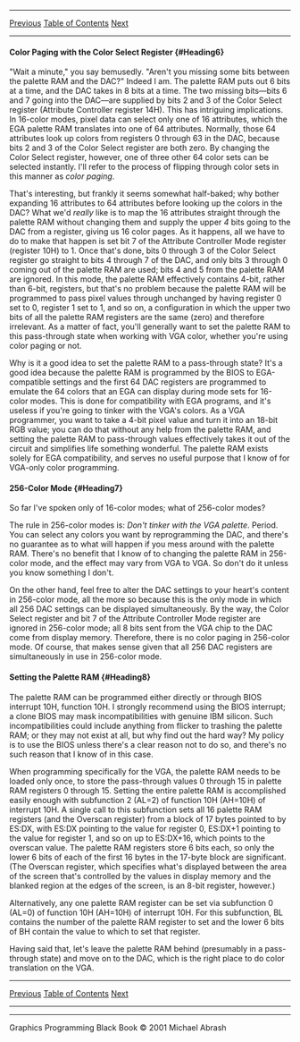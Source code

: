   ------------------------ --------------------------------- --------------------
  [Previous](33-01.html)   [Table of Contents](index.html)   [Next](33-03.html)
  ------------------------ --------------------------------- --------------------

#### Color Paging with the Color Select Register {#Heading6}

"Wait a minute," you say bemusedly. "Aren't you missing some bits
between the palette RAM and the DAC?" Indeed I am. The palette RAM puts
out 6 bits at a time, and the DAC takes in 8 bits at a time. The two
missing bits—bits 6 and 7 going into the DAC—are supplied by bits 2 and
3 of the Color Select register (Attribute Controller register 14H). This
has intriguing implications. In 16-color modes, pixel data can select
only one of 16 attributes, which the EGA palette RAM translates into one
of 64 attributes. Normally, those 64 attributes look up colors from
registers 0 through 63 in the DAC, because bits 2 and 3 of the Color
Select register are both zero. By changing the Color Select register,
however, one of three other 64 color sets can be selected instantly.
I'll refer to the process of flipping through color sets in this manner
as *color paging*.

That's interesting, but frankly it seems somewhat half-baked; why bother
expanding 16 attributes to 64 attributes before looking up the colors in
the DAC? What we'd *really* like is to map the 16 attributes straight
through the palette RAM without changing them and supply the upper *4*
bits going to the DAC from a register, giving us 16 color pages. As it
happens, all we have to do to make that happen is set bit 7 of the
Attribute Controller Mode register (register 10H) to 1. Once that's
done, bits 0 through 3 of the Color Select register go straight to bits
4 through 7 of the DAC, and only bits 3 through 0 coming out of the
palette RAM are used; bits 4 and 5 from the palette RAM are ignored. In
this mode, the palette RAM effectively contains 4-bit, rather than
6-bit, registers, but that's no problem because the palette RAM will be
programmed to pass pixel values through unchanged by having register 0
set to 0, register 1 set to 1, and so on, a configuration in which the
upper two bits of all the palette RAM registers are the same (zero) and
therefore irrelevant. As a matter of fact, you'll generally want to set
the palette RAM to this pass-through state when working with VGA color,
whether you're using color paging or not.

Why is it a good idea to set the palette RAM to a pass-through state?
It's a good idea because the palette RAM is programmed by the BIOS to
EGA-compatible settings and the first 64 DAC registers are programmed to
emulate the 64 colors that an EGA can display during mode sets for
16-color modes. This is done for compatibility with EGA programs, and
it's useless if you're going to tinker with the VGA's colors. As a VGA
programmer, you want to take a 4-bit pixel value and turn it into an
18-bit RGB value; you can do that without any help from the palette RAM,
and setting the palette RAM to pass-through values effectively takes it
out of the circuit and simplifies life something wonderful. The palette
RAM exists solely for EGA compatibility, and serves no useful purpose
that I know of for VGA-only color programming.

#### 256-Color Mode {#Heading7}

So far I've spoken only of 16-color modes; what of 256-color modes?

The rule in 256-color modes is: *Don't tinker with the VGA palette*.
Period. You can select any colors you want by reprogramming the DAC, and
there's no guarantee as to what will happen if you mess around with the
palette RAM. There's no benefit that I know of to changing the palette
RAM in 256-color mode, and the effect may vary from VGA to VGA. So don't
do it unless you know something I don't.

On the other hand, feel free to alter the DAC settings to your heart's
content in 256-color mode, all the more so because this is the only mode
in which all 256 DAC settings can be displayed simultaneously. By the
way, the Color Select register and bit 7 of the Attribute Controller
Mode register are ignored in 256-color mode; all 8 bits sent from the
VGA chip to the DAC come from display memory. Therefore, there is no
color paging in 256-color mode. Of course, that makes sense given that
all 256 DAC registers are simultaneously in use in 256-color mode.

#### Setting the Palette RAM {#Heading8}

The palette RAM can be programmed either directly or through BIOS
interrupt 10H, function 10H. I strongly recommend using the BIOS
interrupt; a clone BIOS may mask incompatibilities with genuine IBM
silicon. Such incompatibilities could include anything from flicker to
trashing the palette RAM; or they may not exist at all, but why find out
the hard way? My policy is to use the BIOS unless there's a clear reason
not to do so, and there's no such reason that I know of in this case.

When programming specifically for the VGA, the palette RAM needs to be
loaded only once, to store the pass-through values 0 through 15 in
palette RAM registers 0 through 15. Setting the entire palette RAM is
accomplished easily enough with subfunction 2 (AL=2) of function 10H
(AH=10H) of interrupt 10H. A single call to this subfunction sets all 16
palette RAM registers (and the Overscan register) from a block of 17
bytes pointed to by ES:DX, with ES:DX pointing to the value for register
0, ES:DX+1 pointing to the value for register 1, and so on up to
ES:DX+16, which points to the overscan value. The palette RAM registers
store 6 bits each, so only the lower 6 bits of each of the first 16
bytes in the 17-byte block are significant. (The Overscan register,
which specifies what's displayed between the area of the screen that's
controlled by the values in display memory and the blanked region at the
edges of the screen, is an 8-bit register, however.)

Alternatively, any one palette RAM register can be set via subfunction 0
(AL=0) of function 10H (AH=10H) of interrupt 10H. For this subfunction,
BL contains the number of the palette RAM register to set and the lower
6 bits of BH contain the value to which to set that register.

Having said that, let's leave the palette RAM behind (presumably in a
pass-through state) and move on to the DAC, which is the right place to
do color translation on the VGA.

  ------------------------ --------------------------------- --------------------
  [Previous](33-01.html)   [Table of Contents](index.html)   [Next](33-03.html)
  ------------------------ --------------------------------- --------------------

* * * * *

Graphics Programming Black Book © 2001 Michael Abrash
